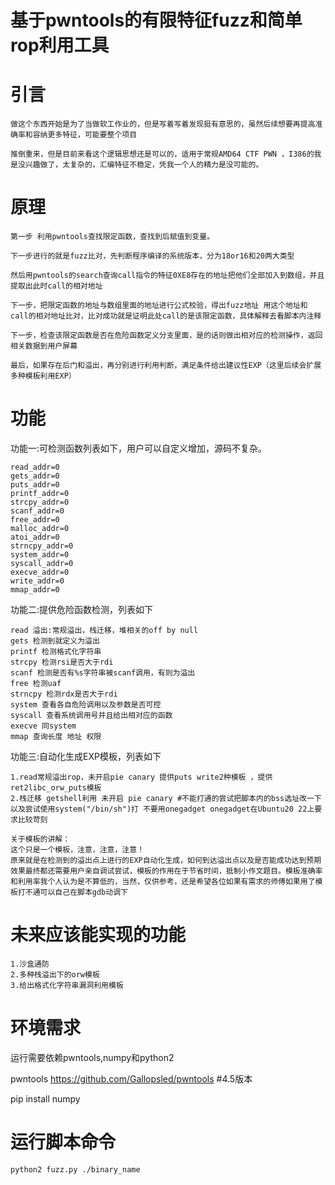 # 基于pwntools的有限特征fuzz和简单rop利用工具

# 引言

```
做这个东西开始是为了当做软工作业的，但是写着写着发现挺有意思的，虽然后续想要再提高准确率和容纳更多特征，可能要整个项目

推倒重来，但是目前来看这个逻辑思想还是可以的，适用于常规AMD64 CTF PWN ，I386的我是没兴趣做了，太复杂的，汇编特征不稳定，凭我一个人的精力是没可能的。
```

# 原理

```
第一步 利用pwntools查找限定函数，查找到后赋值到变量。

下一步进行的就是fuzz比对，先判断程序编译的系统版本，分为18or16和20两大类型

然后用pwntools的search查询call指令的特征0XE8存在的地址把他们全部加入到数组，并且提取出此时call的相对地址

下一步，把限定函数的地址与数组里面的地址进行公式校验，得出fuzz地址 用这个地址和call的相对地址比对，比对成功就是证明此处call的是该限定函数，具体解释去看脚本内注释

下一步，检查该限定函数是否在危险函数定义分支里面，是的话则做出相对应的检测操作，返回相关数据到用户屏幕

最后，如果存在后门和溢出，再分别进行利用判断，满足条件给出建议性EXP（这里后续会扩展多种模板利用EXP）
```

# 功能

功能一:可检测函数列表如下，用户可以自定义增加，源码不复杂。

```
read_addr=0
gets_addr=0
puts_addr=0
printf_addr=0
strcpy_addr=0
scanf_addr=0
free_addr=0
malloc_addr=0
atoi_addr=0
strncpy_addr=0
system_addr=0
syscall_addr=0
execve_addr=0
write_addr=0
mmap_addr=0
```

功能二:提供危险函数检测，列表如下

```
read 溢出:常规溢出，栈迁移，堆相关的off by null
gets 检测到就定义为溢出
printf 检测格式化字符串
strcpy 检测rsi是否大于rdi
scanf 检测是否有%s字符串被scanf调用，有则为溢出
free 检测uaf
strncpy 检测rdx是否大于rdi
system 查看各自危险调用以及参数是否可控
syscall 查看系统调用号并且给出相对应的函数
execve 同system
mmap 查询长度 地址 权限
```

功能三:自动化生成EXP模板，列表如下

```
1.read常规溢出rop，未开启pie canary 提供puts write2种模板 ，提供ret2libc_orw_puts模板
2.栈迁移 getshell利用 未开启 pie canary #不能打通的尝试把脚本内的bss选址改一下以及尝试使用system("/bin/sh")打 不要用onegadget onegadget在Ubuntu20 22上要求比较苛刻

关于模板的讲解：
这个只是一个模板，注意，注意，注意！
原来就是在检测到的溢出点上进行的EXP自动化生成，如何到达溢出点以及是否能成功达到预期效果最终都还需要用户亲自调试尝试，模板的作用在于节省时间，抵制小作文题目。模板准确率和利用率我个人认为是不算低的，当然，仅供参考，还是希望各位如果有需求的师傅如果用了模板打不通可以自己在脚本gdb动调下
```

# 未来应该能实现的功能

```
1.沙盒通防
2.多种栈溢出下的orw模板
3.给出格式化字符串漏洞利用模板
```



# 环境需求

 运行需要依赖pwntools,numpy和python2

 pwntools https://github.com/Gallopsled/pwntools #4.5版本

pip install numpy

# 运行脚本命令

```
python2 fuzz.py ./binary_name
```

